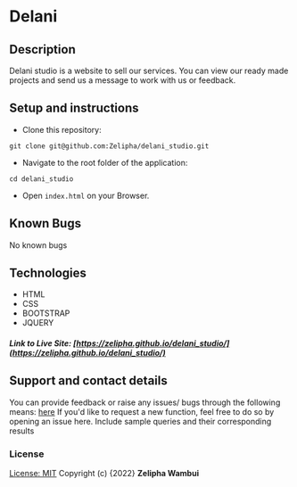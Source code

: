 # Delani

## Description

Delani studio is a website to sell our services. You can view our ready made projects and send us a message to work with us or feedback.

## Setup and instructions

- Clone this repository:

```
git clone git@github.com:Zelipha/delani_studio.git
```

- Navigate to the root folder of the application:

```
cd delani_studio
```

- Open `index.html` on your Browser.

## Known Bugs

No known bugs

## Technologies

- HTML
- CSS
- BOOTSTRAP
- JQUERY

##### Link to Live Site: [https://zelipha.github.io/delani_studio/](https://zelipha.github.io/delani_studio/)

## Support and contact details

You can provide feedback or raise any issues/ bugs through the following means: [here](zeliphawambui756@gmail.com)
If you'd like to request a new function, feel free to do so by opening an issue here. Include sample queries and their corresponding results

### License

[License: MIT](https://github.com/Zelipha/delani_studio/blob/main/LICENSE)
Copyright (c) {2022} **Zelipha Wambui**

